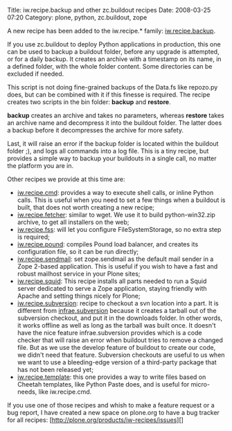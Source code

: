 Title: iw.recipe.backup and other zc.buildout recipes
Date: 2008-03-25 07:20
Category: plone, python, zc.buildout, zope

A new recipe has been added to the iw.recipe.\* family:
[iw.recipe.backup][].   
  
If you use zc.buildout to deploy Python applications in production,
this one can be used to backup a buildout folder, before any upgrade is
attempted, or for a daily backup. It creates an archive with a timestamp
on its name, in a defined folder, with the whole folder content. Some
directories can be excluded if needed.   
  
This script is not doing fine-grained backups of the Data.fs like
repozo.py does, but can be combined with it if this finesse is required.
The recipe creates two scripts in the bin folder: **backup** and
**restore**.   
  
**backup** creates an archive and takes no parameters, whereas
**restore** takes an archive name and decompress it into the buildout
folder. The latter does a backup before it decompresses the archive for
more safety.   
  
Last, it will raise an error if the backup folder is located within the
buildout folder ;), and logs all commands into a log file. This is a
tiny recipe, but provides a simple way to backup your buildouts in a
single call, no matter the platform you are in.   
  
Other recipes we provide at this time are:   
-   [iw.recipe.cmd][]: provides a way to execute shell calls, or inline
    Python calls. This is useful when you need to set a few things when
    a buildout is built, that does not worth creating a new recipe;
-   [iw.recipe.fetcher][]: similar to wget. We use it to build
    python-win32.zip archive, to get all installers on the web;
-   [iw.recipe.fss][]: will let you configure FileSystemStorage, so no
    extra step is required;
-   [iw.recipe.pound][]: compiles Pound load balancer, and creates its
    configuration file, so it can be run directly;
-   [iw.recipe.sendmail][]: set zope.sendmail as the default mail sender
    in a Zope 2-based application. This is useful if you wish to have a
    fast and robust mailhost service in your Plone sites;
-   [iw.recipe.squid][]: This recipe installs all parts needed to run a
    Squid server dedicated to serve a Zope application, staying friendly
    with Apache and setting things nicely for Plone;
-   [iw.recipe.subversion][]: recipe to checkout a svn location into a
    part. It is different from [infrae.subversion][] because it creates
    a tarball out of the subversion checkout, and put it in the
    downloads folder. In other words, it works offline as well as long
    as the tarball was built once. It doesn't have the nice feature
    infrae.subversion provides which is a code checker that will raise
    an error when buildout tries to remove a changed file. But as we use
    the develop feature of buildout to create our code, we didn't need
    that feature. Subversion checkouts are useful to us when we want to
    use a bleeding-edge version of a third-party package that has not
    been released yet;
-   [iw.recipe.template][]: this one provides a way to write files based
    on Cheetah templates, like Python Paste does, and is useful for
    micro-needs, like iw.recipe.cmd.

  
If you use one of those recipes and whish to make a feature request or
a bug report, I have created a new space on plone.org to have a bug
tracker for all recipes: [http://plone.org/products/iw-recipes/issues][]

  [iw.recipe.backup]: http://pypi.python.org/pypi/iw.recipe.backup#detailed-documentation
  [iw.recipe.cmd]: http://pypi.python.org/pypi/iw.recipe.cmd
  [iw.recipe.fetcher]: http://pypi.python.org/pypi/iw.recipe.fetcher
  [iw.recipe.fss]: http://pypi.python.org/pypi/iw.recipe.fs
  [iw.recipe.pound]: http://pypi.python.org/pypi/iw.recipe.pound
  [iw.recipe.sendmail]: http://pypi.python.org/pypi/iw.recipe.sendmail
  [iw.recipe.squid]: http://pypi.python.org/pypi/iw.recipe.squid
  [iw.recipe.subversion]: http://pypi.python.org/pypi/iw.recipe.subversion
  [infrae.subversion]: http://pypi.python.org/pypi/infrae.subversion
  [iw.recipe.template]: http://pypi.python.org/pypi/iw.recipe.template
  [http://plone.org/products/iw-recipes/issues]: http://plone.org/products/iw-recipes/issues
